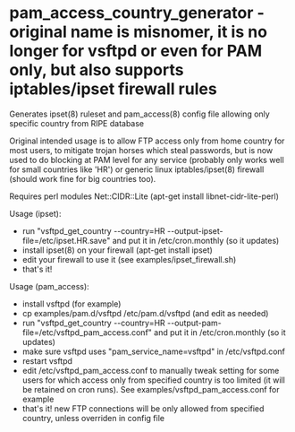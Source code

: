 # pam_access_country_generator - original name is misnomer, it is no longer for vsftpd or even for PAM only, but also supports iptables/ipset firewall rules

Generates ipset(8) ruleset and pam_access(8) config file allowing only specific country from RIPE database

Original intended usage is to allow FTP access only from home country for
most users, to mitigate trojan horses which steal passwords, but is now used
to do blocking at PAM level for any service (probably only works well for
small countries like 'HR') or generic linux iptables/ipset(8) firewall
(should work fine for big countries too).

Requires perl modules Net::CIDR::Lite (apt-get install libnet-cidr-lite-perl)

Usage (ipset):
- run "vsftpd_get_country --country=HR --output-ipset-file=/etc/ipset.HR.save" and put it in /etc/cron.monthly (so it updates)
- install ipset(8) on your firewall (apt-get install ipset)
- edit your firewall to use it (see examples/ipset_firewall.sh)
- that's it!


Usage (pam_access):
- install vsftpd (for example)
- cp examples/pam.d/vsftpd /etc/pam.d/vsftpd (and edit as needed)
- run "vsftpd_get_country --country=HR --output-pam-file=/etc/vsftpd_pam_access.conf" and put it in /etc/cron.monthly (so it updates)
- make sure vsftpd uses "pam_service_name=vsftpd" in /etc/vsftpd.conf
- restart vsftpd
- edit /etc/vsftpd_pam_access.conf to manually tweak setting for some users 
  for which access only from specified country is too limited (it will be 
  retained on cron runs). See examples/vsftpd_pam_access.conf for example
- that's it! new FTP connections will be only allowed from specified country, 
  unless overriden in config file
